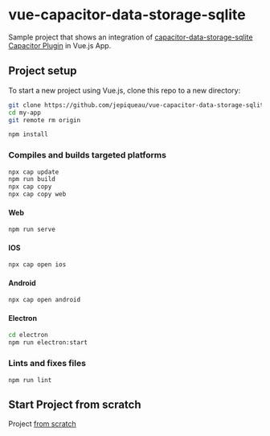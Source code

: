 # vue-capacitor-data-storage-sqlite
Sample project that shows an integration of [capacitor-data-storage-sqlite Capacitor Plugin](https://github.com/jepiqueau/capacitor-data-storage-sqlite) 
in Vue.js App.

## Project setup
To start a new project using Vue.js, clone this repo to a new directory:

```bash
git clone https://github.com/jepiqueau/vue-capacitor-data-storage-sqlite.git my-app
cd my-app
git remote rm origin
```

```bash
npm install
```

### Compiles and builds targeted platforms
```bash
npx cap update
npm run build
npx cap copy
npx cap copy web
```

#### Web
```bash
npm run serve
```
#### IOS
```bash
npx cap open ios
```

#### Android
```bash
npx cap open android
```

#### Electron
```bash
cd electron
npm run electron:start
```

### Lints and fixes files
```
npm run lint
```

## Start Project from scratch
Project [from scratch]("https://github.com/jepiqueau/vue-capacitor-data-storage-sqlite#projectcreation")

